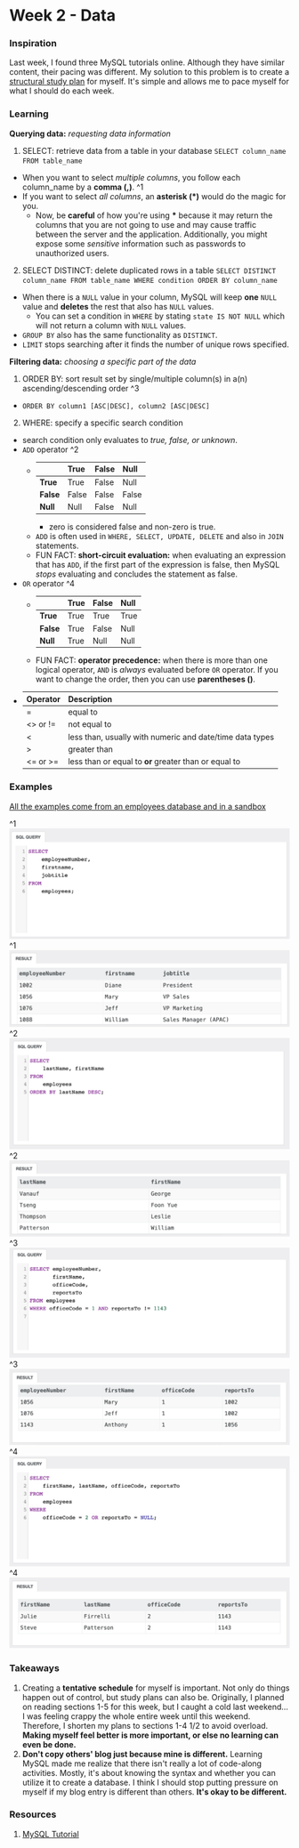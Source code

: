 # Week 2 - Data

### Inspiration
Last week, I found three MySQL tutorials online. Although they have similar content, their pacing was different. My solution to this problem is to create a [structural study plan](https://docs.google.com/spreadsheets/d/1I51gzCNBWmqIIOoYM1kNFV3vBxlxAhPDLNFUw4u5dUw/edit?usp=sharing) for myself. It's simple and allows me to pace myself for what I should do each week.

### Learning
__Querying data:__ _requesting data information_
1. SELECT: retrieve data from a table in your database ``` SELECT column_name FROM table_name ``` <br>
  * When you want to select _multiple columns_, you follow each column_name by a __comma (,)__. ^1 <br> 
  * If you want to select _all columns_, an __asterisk (*)__ would do the magic for you. <br>
    * Now, be __careful__ of how you're using __*__ because it may return the columns that you are not going to use and may cause traffic between the server and the application. Additionally, you might expose some _sensitive_ information such as passwords to unauthorized users. 
2. SELECT DISTINCT: delete duplicated rows in a table ```SELECT DISTINCT column_name FROM table_name WHERE condition ORDER BY column_name``` <br>
  * When there is a ```NULL``` value in your column, MySQL will keep __one__ ```NULL``` value and __deletes__ the rest that also has ```NULL``` values.
    * You can set a condition in ```WHERE``` by stating ```state IS NOT NULL``` which will not return a column with ```NULL``` values.
  * ```GROUP BY``` also has the same functionality as ```DISTINCT```.
  * ```LIMIT``` stops searching after it finds the number of unique rows specified.
 
__Filtering data:__ _choosing a specific part of the data_
1. ORDER BY: sort result set by single/multiple column(s) in a(n) ascending/descending order ^3
  * ```ORDER BY column1 [ASC|DESC], column2 [ASC|DESC]```
2. WHERE: specify a specific search condition 
  * search condition only evaluates to _true, false, or unknown_.
  * ```ADD``` operator ^2
    * |         |True  |False|Null | 
      |---------|------|-----|-----|
      |__True__ |True  |False|Null |  
      |__False__|False |False|False|
      |__Null__ |Null  |False|Null |
      * zero is considered false and non-zero is true.
    * ```ADD``` is often used in ```WHERE, SELECT, UPDATE, DELETE``` and also in ```JOIN``` statements. 
    * FUN FACT: __short-circuit evaluation:__ when evaluating an expression that has  ```ADD```, if the first part of the expression is false, then MySQL _stops_ evaluating and concludes the statement as false.
  * ```OR``` operator ^4
    * |         |True  |False|Null | 
      |---------|------|-----|-----|
      |__True__ |True  |True |True |  
      |__False__|True  |False|Null |
      |__Null__ |True  |Null |Null |
    * FUN FACT: __operator precedence:__ when there is more than one logical operator, ```AND``` is _always_ evaluated before ```OR``` operator. If you want to change the order, then you can use __parentheses ()__.
  * |    Operator   |  Description     |  
    |---------------|------------------|     
    |   =           | equal to         |
    |   <> or !=    | not equal to     |
    |   <           | less than, usually with numeric and date/time data types|
    |   >           | greater than     |  
    | <= or >=      | less than or equal to __or__ greater than or equal to   |

### Examples    
[All the examples come from an employees database and in a sandbox](http://www.mysqltutorial.org/tryit/) 

^1 ![alt text](https://github.com/JENNIFERL4209/mysql-independent-study/blob/master/images/%5E1%20select.png)<br>
^1 ![alt text](https://github.com/JENNIFERL4209/mysql-independent-study/blob/master/images/%5E1%20result.png)<br>
^2 ![alt text](https://github.com/JENNIFERL4209/mysql-independent-study/blob/master/images/%5E2%20orderby.png)<br>
^2 ![alt text](https://github.com/JENNIFERL4209/mysql-independent-study/blob/master/images/%5E2%20result.png)<br>
^3 ![alt text](https://github.com/JENNIFERL4209/mysql-independent-study/blob/master/images/%5E3%20and.png)<br>
^3 ![alt text](https://github.com/JENNIFERL4209/mysql-independent-study/blob/master/images/%5E3%20result.png)<br>
^4 ![alt text](https://github.com/JENNIFERL4209/mysql-independent-study/blob/master/images/%5E4%20or.png)<br>
^4 ![alt text](https://github.com/JENNIFERL4209/mysql-independent-study/blob/master/images/%5E4%20result.png)<br>


### Takeaways
1. Creating a __tentative schedule__ for myself is important. Not only do things happen out of control, but study plans can also be. Originally, I planned on reading sections 1-5 for this week, but I caught a cold last weekend... I was feeling crappy the whole entire week until this weekend. Therefore, I shorten my plans to sections 1-4 1/2 to avoid overload. __Making myself feel better is more important, or else no learning can even be done.__
2. __Don't copy others' blog just because mine is different.__ Learning MySQL made me realize that there isn't really a lot of code-along activities. Mostly, it's about knowing the syntax and whether you can utilize it to create a database. I think I should stop putting pressure on myself if my blog entry is different than others. __It's okay to be different.__  

### Resources 
1. [MySQL Tutorial](http://www.mysqltutorial.org/basic-mysql-tutorial.aspx)